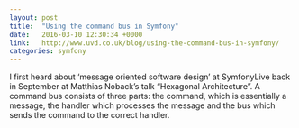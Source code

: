 ```yaml
---
layout: post
title:  "Using the command bus in Symfony"
date:   2016-03-10 12:30:34 +0000
link:   http://www.uvd.co.uk/blog/using-the-command-bus-in-symfony/
categories: symfony
---
```


I first heard about ‘message oriented software design’ at SymfonyLive back in September at Matthias Noback’s talk 
“Hexagonal Architecture”. A command bus consists of three parts: the command, which is essentially a message, the 
handler which processes the message and the bus which sends the command to the correct handler.